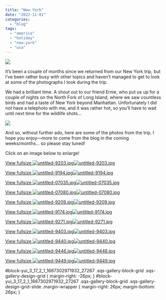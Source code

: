 ```yaml
---
title: "New York"
date: "2022-11-01"
categories: 
  - "blog"
tags: 
  - "america"
  - "holiday"
  - "new-york"
  - "usa"
---
```


![](/assets/images/0e27f-untitled-07030.jpg)

It’s been a couple of months since we returned from our New York trip, but I’ve been rather busy with other topics and haven’t managed to get to look at some of the photographs I took during the trip.

We had a brilliant time. A shout out to our friend Ernie, who put us up for a couple of nights on the North Fork of Long Island, where we saw countless birds and had a taste of New York beyond Manhattan. Unfortunately I did not have a telephoto with me, and it was rather hot, so you’ll have to wait until next time for the wildlife shots…

![](/assets/images/44fc4-untitled-07024.jpg)

And so, without further ado, here are some of the photos from the trip. I hope you enjoy—more to come from the blog in the coming weeks/months… so please stay tuned!

Click on an image below to enlarge!

[View fullsize ![untitled-9203.jpg](/assets/images/cdb37-untitled-9203.jpg)![untitled-9203.jpg](/assets/images/cdb37-untitled-9203.jpg)](https://exportforscript.wordpress.com/wp-content/uploads/2022/11/cdb37-untitled-9203.jpg) 

[View fullsize ![untitled-9194.jpg](/assets/images/2cc75-untitled-9194.jpg)![untitled-9194.jpg](/assets/images/2cc75-untitled-9194.jpg)](https://exportforscript.wordpress.com/wp-content/uploads/2022/11/2cc75-untitled-9194.jpg) 

[View fullsize ![untitled-07035.jpg](/assets/images/1529a-untitled-07035.jpg)![untitled-07035.jpg](/assets/images/1529a-untitled-07035.jpg)](https://exportforscript.wordpress.com/wp-content/uploads/2022/11/1529a-untitled-07035.jpg) 

[View fullsize ![untitled-07080.jpg](/assets/images/61102-untitled-07080.jpg)![untitled-07080.jpg](/assets/images/61102-untitled-07080.jpg)](https://exportforscript.wordpress.com/wp-content/uploads/2022/11/61102-untitled-07080.jpg) 

[View fullsize ![untitled-9209.jpg](/assets/images/cd40e-untitled-9209.jpg)![untitled-9209.jpg](/assets/images/cd40e-untitled-9209.jpg)](https://exportforscript.wordpress.com/wp-content/uploads/2022/11/cd40e-untitled-9209.jpg) 

[View fullsize ![untitled-9174.jpg](/assets/images/fce32-untitled-9174.jpg)![untitled-9174.jpg](/assets/images/fce32-untitled-9174.jpg)](https://exportforscript.wordpress.com/wp-content/uploads/2022/11/fce32-untitled-9174.jpg) 

[View fullsize ![untitled-9271.jpg](/assets/images/552c0-untitled-9271.jpg)![untitled-9271.jpg](/assets/images/552c0-untitled-9271.jpg)](https://exportforscript.wordpress.com/wp-content/uploads/2022/11/552c0-untitled-9271.jpg) 

[View fullsize ![untitled-9403.jpg](/assets/images/e6ef4-untitled-9403.jpg)![untitled-9403.jpg](/assets/images/e6ef4-untitled-9403.jpg)](https://exportforscript.wordpress.com/wp-content/uploads/2022/11/e6ef4-untitled-9403.jpg) 

[View fullsize ![untitled-9440.jpg](/assets/images/5fefb-untitled-9440.jpg)![untitled-9440.jpg](/assets/images/5fefb-untitled-9440.jpg)](https://exportforscript.wordpress.com/wp-content/uploads/2022/11/5fefb-untitled-9440.jpg) 

[View fullsize ![untitled-9446.jpg](/assets/images/82a07-untitled-9446.jpg)![untitled-9446.jpg](/assets/images/82a07-untitled-9446.jpg)](https://exportforscript.wordpress.com/wp-content/uploads/2022/11/82a07-untitled-9446.jpg) 

[View fullsize ![untitled-9449.jpg](/assets/images/b0fa9-untitled-9449.jpg)![untitled-9449.jpg](/assets/images/b0fa9-untitled-9449.jpg)](https://exportforscript.wordpress.com/wp-content/uploads/2022/11/b0fa9-untitled-9449.jpg) 

#block-yui\_3\_17\_2\_1\_1667302971932\_27267 .sqs-gallery-block-grid .sqs-gallery-design-grid { margin-right: -26px; } #block-yui\_3\_17\_2\_1\_1667302971932\_27267 .sqs-gallery-block-grid .sqs-gallery-design-grid-slide .margin-wrapper { margin-right: 26px; margin-bottom: 26px; }
